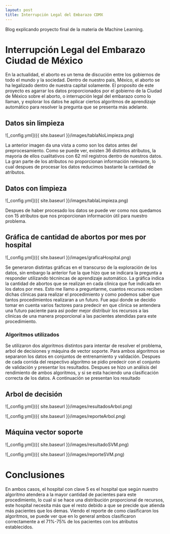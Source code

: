 ```yaml
---
layout: post
title: Interrupción Legal del Embarazo CDMX
---
```


Blog explicando proyecto final de la materia de Machine Learning.


# Interrupción Legal del Embarazo Ciudad de México

En la actualidad, el aborto es un tema de discución entre los gobiernos de todo el mundo y la sociedad. Dentro de nuestro pais, México, el aborto se ha legalizado dentro de nuestra capital solamente. El proposito de este proyecto es agarrar los datos proporcionados por el gobierno de la Ciudad de México sobre el aborto, o interrupción legal del embarazo como lo llaman, y explorar los datos he aplicar ciertos algoritmos de aprendizaje automático para resolver la pregunta que se presenta más adelante.

## Datos sin limpieza

![_config.yml]({{ site.baseurl }}/images/tablaNoLimpieza.png)


La anterior imagen da una vista a como son los datos antes del preprocesamiento. Como se puede ver, existen 36 distintos atributos, la mayoria de ellos cualitativos con 62 mil registros dentro de nuestros datos. La gran parte de los atributos no proporcionan información relevante, lo cual despues de procesar los datos reducimos bastante la cantidad de atributos.

## Datos con limpieza

![_config.yml]({{ site.baseurl }}/images/tablaLimpieza.png)

Despues de haber procesado los datos se puede ver como nos quedamos con 15 atributos que nos proporcionan información útil para nuestro problema.

## Gráfica de cantidad de abortos por mes por hospital

![_config.yml]({{ site.baseurl }}/images/graficaHospital.png)

Se generaron distintas gráficas en el transcurso de la exploración de los datos, sin embargo la anterior fue la que hizo que se indicara la pregunta a responder utilizando técnincas de aprendizaje automático. La gráfica indica la cantidad de abortos que se realizan en cada clinica que fue indicada en los datos por mes. Esto me llamo a preguntarme, cuantos recursos reciben dichas clinicas para realizar el procedimiento y como podemos saber que tantos procedimientos realizaran a un futuro. Fue aqui donde se decidio tomar en cuenta varios factores para predecir en que clinica se antendera una futuro paciente para así poder mejor distribuir los recursos a las clinicas de una manera proporcional a las pacientes atendidas para este procedimiento.

### Algoritmos utilizados

Se utilizaron dos algoritmos distintos para intentar de resolver el problema, arbol de decisiones y máquina de vector soporte. Para ambos algoritmos se separaron los datos en conjuntos de entrenamiento y validación. Despues de cada corrida del respectivo algoritmo se pidio predecir con el conjunto de validación y presentar los resultados. Despues se hizo un análisis del rendimiento de ambos algoritmos, y si se esta haciendo una clasificación correcta de los datos. A continuación se presentan los resultado

## Arbol de decisión

![_config.yml]({{ site.baseurl }}/images/resultadosArbol.png)

![_config.yml]({{ site.baseurl }}/images/reporteArbol.png)

## Máquina vector soporte

![_config.yml]({{ site.baseurl }}/images/resultadoSVM.png)

![_config.yml]({{ site.baseurl }}/images/reporteSVM.png)

# Conclusiones

En ambos casos, el hospital con clave 5 es el hospital que según nuestro algoritmo atendera a la mayor cantidad de pacientes para este procedimiento, lo cual si se hace una distribución proporcional de recursos, este hospital necesita más que el resto debido a que se precide que atienda más pacientes que los demas. Viendo el reporte de como clasificaron los algoritmos, se puede ver que en lo general ambos clasificaron correctamente a el 71%-75% de los pacientes con los atributos establecidos.
